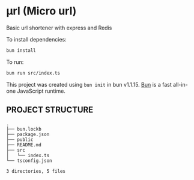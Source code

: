 # μrl (Micro url)

Basic url shortener with express and Redis

To install dependencies:

```bash
bun install
```

To run:

```bash
bun run src/index.ts
```

This project was created using `bun init` in bun v1.1.15. [Bun](https://bun.sh) is a fast all-in-one JavaScript runtime.

## PROJECT STRUCTURE
```
.
├── bun.lockb
├── package.json
├── public
├── README.md
├── src
│   └── index.ts
└── tsconfig.json

3 directories, 5 files
```